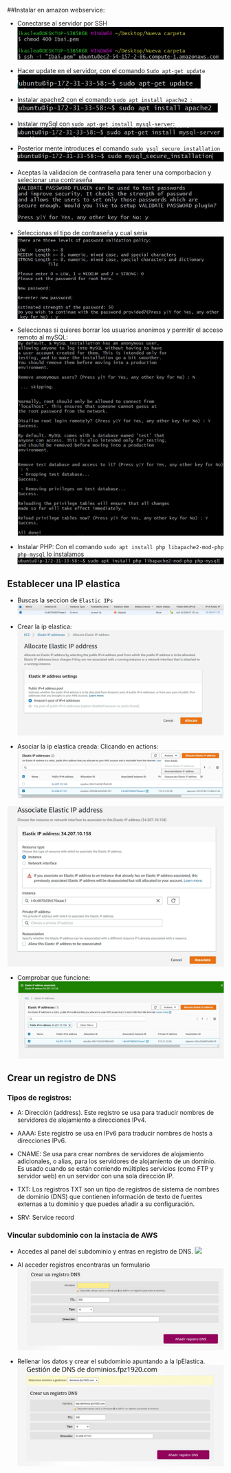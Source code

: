 ##Instalar en amazon webservice:

* Conectarse al servidor por SSH
![Conectarse al server](tarea1/Screenshot_1.jpg)

* Hacer update en el servidor, con el comando `Sudo apt-get update`
![Update](tarea1/Screenshot_2.jpg)

* Instalar apache2 con el comando `sudo apt install apache2 `:
![InstalarApache2](tarea1/Screenshot_3.jpg)

* Instalar mySql con  `sudo apt-get install mysql-server`:
![InstalarMysql](tarea1/instalarMySQL.jpg)

* Posterior mente introduces el comando `sudo ysql_secure_installation`
![](tarea1/SecurityScript1.jpg)

* Aceptas la validacion de contraseña para tener una comporbacion y selecionar una contraseña
![](tarea1/SecurityScript2.jpg)

* Seleccionas el tipo de contraseña y cual seria
![](tarea1/SecurityScript3.jpg)

* Seleccionas si quieres borrar los usuarios anonimos y permitir el acceso remoto al mySQL: 
![](tarea1/SecurityScript4.png)

* Instalar PHP:
Con el comando `sudo apt install php libapache2-mod-php php-mysql` lo instalamos 
![](tarea1/phpInstalation.jpg)

## Establecer una IP elastica
* Buscas la seccion de `Elastic IPs`
![](tarea2/primerClick.jpg)

* Crear la ip elastica:
![](tarea2/CrearIpElastica.jpg)

* Asociar la ip elastica creada:
Clicando en actions:
![](tarea2/action.jpg)

![](tarea2/AsociarIP.jpg)

* Comprobar que funcione: 
![](tarea2/asociada.jpg)

## Crear un registro de DNS

### Tipos de registros:

* A: Dirección (address). Este registro se usa para traducir nombres de servidores de alojamiento a direcciones IPv4.

* AAAA: Este registro se usa en IPv6 para traducir nombres de hosts a direcciones IPv6.

* CNAME: Se usa para crear nombres de servidores de alojamiento adicionales, o alias, para los servidores de alojamiento de un dominio. Es usado cuando se están corriendo múltiples servicios (como FTP y servidor web) en un servidor con una sola dirección IP.

* TXT: Los registros TXT son un tipo de registros de sistema de nombres de dominio (DNS) que contienen información de texto de fuentes externas a tu dominio y que puedes añadir a su configuración.

* SRV:  Service record

### Vincular subdominio con la instacia de AWS

* Accedes al panel del subdominio y entras en registro de DNS.
![](tarea3/registroDNS.jpg)

* Al acceder registros encontraras un formulario
![](tarea3/DatosARellenar.jpg)

* Rellenar los datos y crear el subdominio apuntando a la IpElastica.
![](tarea3/CrearElRegistro.jpg)